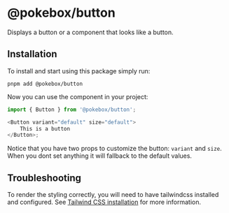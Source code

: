 # @pokebox/button

Displays a button or a component that looks like a button.

## Installation

To install and start using this package simply run:

```
pnpm add @pokebox/button
```

Now you can use the component in your project:

```js
import { Button } from '@pokebox/button';

<Button variant="default" size="default">
	This is a button
</Button>;
```

Notice that you have two props to customize the button: `variant` and `size`. When you dont set anything it will fallback to the default values.

## Troubleshooting

To render the styling correctly, you will need to have tailwindcss installed and configured. See [Tailwind CSS installation](https://tailwindcss.com/docs/installation) for more information.
